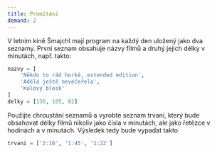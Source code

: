 ```yaml
---
title: Promítání
demand: 2
---
```


V letním kině Šmajchl mají program na každý den uložený jako dva seznamy.
První seznam obsahuje názvy filmů a druhý jejich délky v minutách, např.
takto:

```py
nazvy = [
    'Někdo to rád horké, extended edition',
    'Adéla ještě nevečeřela',
    'Kulový blesk'
]
delky = [136, 105, 82]
```

Použijte chroustání seznamů a vyrobte seznam trvani, který bude obsahovat
délky filmů nikoliv jako čísla v minutách, ale jako řetězce v hodinách a v
minutách. Výsledek tedy bude vypadat takto

```py
trvani = ['2:16', '1:45', '1:22']
```

